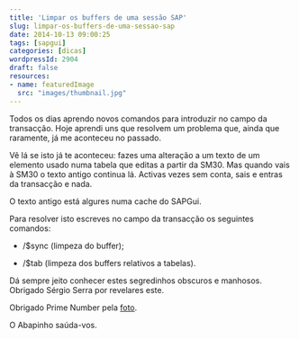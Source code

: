 ```yaml
---
title: 'Limpar os buffers de uma sessão SAP'
slug: limpar-os-buffers-de-uma-sessao-sap
date: 2014-10-13 09:00:25
tags: [sapgui]
categories: [dicas]
wordpressId: 2904
draft: false
resources:
- name: featuredImage
  src: "images/thumbnail.jpg"
---
```

Todos os dias aprendo novos comandos para introduzir no campo da transacção. Hoje aprendi uns que resolvem um problema que, ainda que raramente, já me aconteceu no passado.

Vê lá se isto já te aconteceu: fazes uma alteração a um texto de um elemento usado numa tabela que editas a partir da SM30. Mas quando vais à SM30 o texto antigo continua lá. Activas vezes sem conta, sais e entras da transacção e nada.

<!--more-->

O texto antigo está algures numa cache do SAPGui.

Para resolver isto escreves no campo da transacção os seguintes comandos:

  * /$sync (limpeza do buffer);

  * /$tab (limpeza dos buffers relativos a tabelas).

Dá sempre jeito conhecer estes segredinhos obscuros e manhosos. Obrigado Sérgio Serra por revelares este.

Obrigado Prime Number pela [foto][1].

O Abapinho saúda-vos.

   [1]: https://flic.kr/p/4q2bt4
